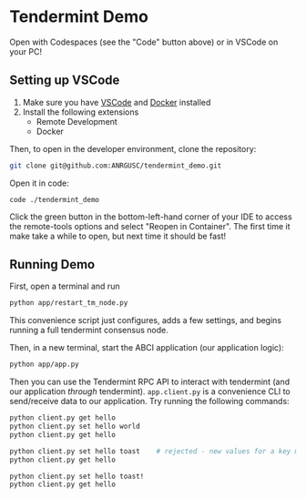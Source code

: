 # Tendermint Demo

Open with Codespaces (see the "Code" button above) or in VSCode on your PC!

## Setting up VSCode
1. Make sure you have [VSCode](https://code.visualstudio.com/) and [Docker](https://docs.docker.com/get-docker/) installed
1. Install the following extensions
    - Remote Development
    - Docker 

Then, to open in the developer environment, clone the repository:
```bash
git clone git@github.com:ANRGUSC/tendermint_demo.git
```

Open it in code:
```
code ./tendermint_demo
```

Click the green button in the bottom-left-hand corner of your IDE to access the remote-tools options and select "Reopen in Container".
The first time it make take a while to open, but next time it should be fast!

## Running Demo
First, open a terminal and run 
```bash
python app/restart_tm_node.py 
```
This convenience script just configures, adds a few settings, and begins running a full tendermint consensus node.

Then, in a new terminal, start the ABCI application (our application logic):
```bash
python app/app.py 
```

Then you can use the Tendermint RPC API to interact with tendermint (and our application _through_ tendermint).
```app.client.py``` is a convenience CLI to send/receive data to our application.
Try running the following commands:
```bash
python client.py get hello
python client.py set hello world
python client.py get hello

python client.py set hello toast    # rejected - new values for a key must be longer than old values
python client.py get hello

python client.py set hello toast!
python client.py get hello
```

